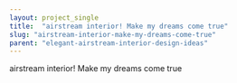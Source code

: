 ```yaml
---
layout: project_single
title:  "airstream interior! Make my dreams come true"
slug: "airstream-interior-make-my-dreams-come-true"
parent: "elegant-airstream-interior-design-ideas"
---
```

airstream interior! Make my dreams come true